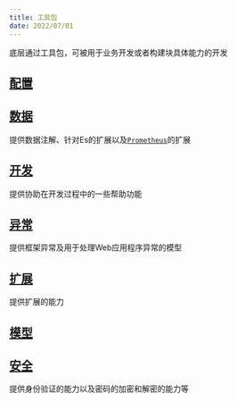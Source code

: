 ```yaml
---
title: 工具包
date: 2022/07/01
---
```


底层通过工具包，可被用于业务开发或者构建块具体能力的开发

## [配置](/framework/utils/configuration)
## [数据](/framework/utils/data)

提供数据注解、针对Es的扩展以及[`Prometheus`](https://prometheus.io/)的扩展

## [开发](/framework/utils/development)

提供协助在开发过程中的一些帮助功能

## [异常](/framework/utils/exceptions)

提供框架异常及用于处理Web应用程序异常的模型

## [扩展](/framework/utils/extensions)

提供扩展的能力

## [模型](/framework/utils/model)
## [安全](/framework/utils/security)

提供身份验证的能力以及密码的加密和解密的能力等